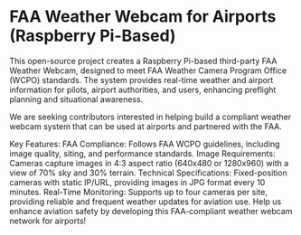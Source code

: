 # FAA Weather Webcam for Airports (Raspberry Pi-Based)
This open-source project creates a Raspberry Pi-based third-party FAA Weather Webcam, designed to meet FAA Weather Camera Program Office (WCPO) standards. The system provides real-time weather and airport information for pilots, airport authorities, and users, enhancing preflight planning and situational awareness.

We are seeking contributors interested in helping build a compliant weather webcam system that can be used at airports and partnered with the FAA.

Key Features:
FAA Compliance: Follows FAA WCPO guidelines, including image quality, siting, and performance standards.
Image Requirements: Cameras capture images in 4:3 aspect ratio (640x480 or 1280x960) with a view of 70% sky and 30% terrain.
Technical Specifications: Fixed-position cameras with static IP/URL, providing images in JPG format every 10 minutes.
Real-Time Monitoring: Supports up to four cameras per site, providing reliable and frequent weather updates for aviation use.
Help us enhance aviation safety by developing this FAA-compliant weather webcam network for airports!
